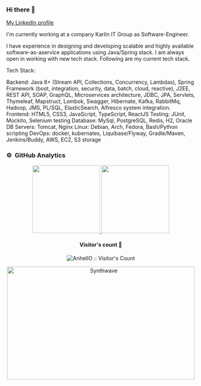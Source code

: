 ### Hi there 👋
<a href="https://www.linkedin.com/in/abdykili/">My LinkedIn profile</a>

I'm currently working at a company Karlín IT Group as Software-Engineer.

I have experience in designing and developing scalable and highly available software­-​as­-​a­​service applications using Java/Spring stack. I am always open in working with new tech stack. Following are my current tech stack.

Tech Stack:

Backend: Java 8+ (Stream API, Collections, Concurrency, Lambdas), Spring Framework (boot, integration, security, data, batch, cloud, reactive), J2EE, REST API, SOAP, GraphQL, Microservices architecture, JDBC, JPA, Servlets, Thymeleaf, Mapstruct, Lombok, Swagger, Hibernate, Kafka, RabbitMq, Hadoop, JMS, PL/SQL, ElasticSearch, Alfresco system integration.
Frontend: HTML5, CSS3, JavaScript, TypeScript, ReactJS
Testing: JUnit, Mockito, Selenium testing
Database: MySql, PostgreSQL, Redis, H2, Oracle DB
Servers: Tomcat, Nginx
Linux: Debian, Arch, Fedora, Bash/Python scripting
DevOps: docker, kubernates, Liquibase/Flyway, Gradle/Maven, Jenkins/Buddy, AWS, EC2, S3 storage

### ⚙️ &nbsp;GitHub Analytics

<p align="center">
<a href="https://github.com/osopromadze">
  <img height="180em" src="https://github-readme-stats-eight-theta.vercel.app/api?username=Abdykarov&show_icons=true&theme=algolia&include_all_commits=true&count_private=true"/>
  <img height="180em" src="https://github-readme-stats.vercel.app/api/top-langs/?username=Abdykarov&layout=compact&langs_count=8&theme=algolia&hide=php,html"/>
</a>
</p>
<h4 align="center">Visitor's count 👀</h4>

<p align="center"><img src="https://profile-counter.glitch.me/%7BAbdykarov%7D/count.svg" alt="AnhellO :: Visitor's Count" /></p>

<p align="center"><img src="https://thumbs.gfycat.com/GoodnaturedFondGaur-size_restricted.gif" alt="Synthwave" height="300" width="500"></p>
